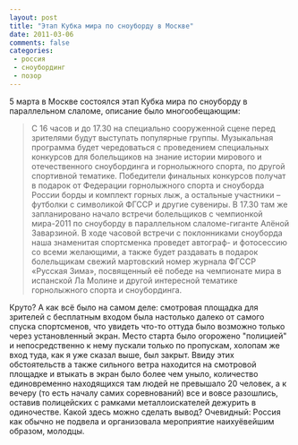 ```yaml
---
layout: post
title: "Этап Кубка мира по сноуборду в Москве"
date: 2011-03-06
comments: false
categories:
 - россия
 - сноубординг
 - позор
---
```



5 марта  в Москве состоялся этап Кубка мира по сноуборду в параллельном слаломе, описание было многообещающим:

> С  16 часов и до  17.30 на специально сооруженной сцене перед зрителями  будут выступать  популярные группы. Музыкальная программа будет  чередоваться с  проведением специальных конкурсов для болельщиков на  знание истории  мирового и отечественного сноубординга и горнолыжного  спорта, по другой  спортивной тематике.  Победители финальных конкурсов получат в подарок от Федерации горнолыжного спорта и сноуборда России борды и комплект горных лыж, а остальные участники – футболки с символикой ФГССР и другие сувениры.
> В 17.30 там же запланировано начало встречи болельщиков с чемпионкой  мира-2011 по  сноуборду в параллельном слаломе-гиганте Алёной Заварзиной.  В ходе  часовой встречи с поклонниками сноуборда наша знаменитая  спортсменка  проведет автограф- и фотосессию со всеми желающими, а также  будет  раздавать в подарок болельщикам свежий мартовский  номер журнала  ФГССР  «Русская Зима», посвященный её победе на чемпионате мира в испанской Ла Молине и другой интересной тематике горнолыжного спорта и сноубординга.

Круто? А как всё было на самом деле: смотровая площадка для зрителей с бесплатным входом была настолько далеко от самого спуска спортсменов, что увидеть что-то оттуда было  возможно только через установленный экран. Место старта было огорожено  "полицией" и непосредственно к нему пускали только по пропускам, холопам  же вход туда, как я уже сказал выше, был закрыт.
Ввиду этих  обстоятельств а также сильного ветра находится на смотровой площадке и  втыкать в экран было более чем уныло, количество единовременно  находящихся там людей не превышало 20 человек, а к вечеру (то есть  началу самих соревнований) все и вовсе разошлись, оставив полицейских с  рамками металлоискателей дежурить в одиночестве.
Какой здесь можно сделать вывод? Очевидный: Россия как обычно не подвела и организовала мероприятие наихуёвейшим образом, молодцы.

